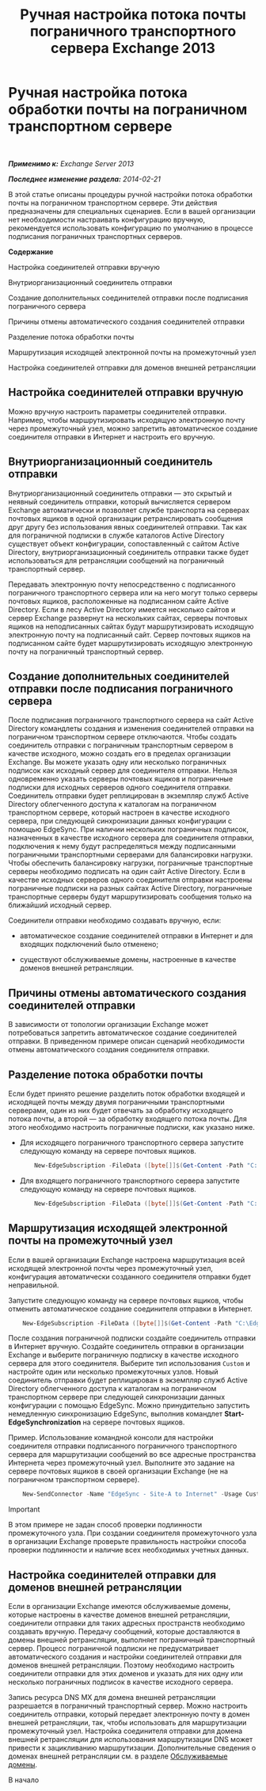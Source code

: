 ﻿---
title: 'Ручная настройка потока почты пограничного транспортного сервера Exchange 2013'
TOCTitle: Ручная настройка потока обработки почты на пограничном транспортном сервере
ms:assetid: cb4cc165-6c09-44ab-a95f-167ae8ed2485
ms:mtpsurl: https://technet.microsoft.com/ru-ru/library/Dn606261(v=EXCHG.150)
ms:contentKeyID: 61183382
ms.date: 04/30/2018
mtps_version: v=EXCHG.150
ms.translationtype: HT
---

# Ручная настройка потока обработки почты на пограничном транспортном сервере

 

_**Применимо к:** Exchange Server 2013_

_**Последнее изменение раздела:** 2014-02-21_

В этой статье описаны процедуры ручной настройки потока обработки почты на пограничном транспортном сервере. Эти действия предназначены для специальных сценариев. Если в вашей организации нет необходимости настраивать конфигурацию вручную, рекомендуется использовать конфигурацию по умолчанию в процессе подписания пограничных транспортных серверов.

**Содержание**

Настройка соединителей отправки вручную

Внутриорганизационный соединитель отправки

Создание дополнительных соединителей отправки после подписания пограничного сервера

Причины отмены автоматического создания соединителей отправки

Разделение потока обработки почты

Маршрутизация исходящей электронной почты на промежуточный узел

Настройка соединителей отправки для доменов внешней ретрансляции

## Настройка соединителей отправки вручную

Можно вручную настроить параметры соединителей отправки. Например, чтобы маршрутизировать исходящую электронную почту через промежуточный узел, можно запретить автоматическое создание соединителя отправки в Интернет и настроить его вручную.

## Внутриорганизационный соединитель отправки

Внутриорганизационный соединитель отправки — это скрытый и неявный соединитель отправки, который вычисляется сервером Exchange автоматически и позволяет службе транспорта на серверах почтовых ящиков в одной организации ретранслировать сообщения друг другу без использования явных соединителей отправки. Так как для пограничной подписки в службе каталогов Active Directory существует объект конфигурации, сопоставленный с сайтом Active Directory, внутриорганизационный соединитель отправки также будет использоваться для ретрансляции сообщений на пограничный транспортный сервер.

Передавать электронную почту непосредственно с подписанного пограничного транспортного сервера или на него могут только серверы почтовых ящиков, расположенные на подписанном сайте Active Directory. Если в лесу Active Directory имеется несколько сайтов и сервер Exchange развернут на нескольких сайтах, серверы почтовых ящиков на неподписанных сайтах будут маршрутизировать исходящую электронную почту на подписанный сайт. Сервер почтовых ящиков на подписанном сайте будет маршрутизировать исходящую электронную почту на пограничный транспортный сервер.

## Создание дополнительных соединителей отправки после подписания пограничного сервера

После подписания пограничного транспортного сервера на сайт Active Directory командлеты создания и изменения соединителей отправки на пограничном транспортном сервере отключаются. Чтобы создать соединитель отправки с пограничным транспортным сервером в качестве исходного, можно создать его в пределах организации Exchange. Вы можете указать одну или несколько пограничных подписок как исходный сервер для соединителя отправки. Нельзя одновременно указать серверы почтовых ящиков и пограничные подписки для исходных серверов одного соединителя отправки. Соединитель отправки будет реплицирован в экземпляр служб Active Directory облегченного доступа к каталогам на пограничном транспортном сервере, который настроен в качестве исходного сервера, при следующей синхронизации данных конфигурации с помощью EdgeSync. При наличии нескольких пограничных подписок, назначенных в качестве исходного сервера для соединителя отправки, подключения к нему будут распределяться между подписанными пограничными транспортными серверами для балансировки нагрузки. Чтобы обеспечить балансировку нагрузки, пограничные транспортные серверы необходимо подписать на один сайт Active Directory. Если в качестве исходных серверов одного соединителя отправки настроены пограничные подписки на разных сайтах Active Directory, пограничные транспортные серверы будут маршрутизировать сообщения только на ближайший исходный сервер.

Соединители отправки необходимо создавать вручную, если:

  - автоматическое создание соединителей отправки в Интернет и для входящих подключений было отменено;

  - существуют обслуживаемые домены, настроенные в качестве доменов внешней ретрансляции.

## Причины отмены автоматического создания соединителей отправки

В зависимости от топологии организации Exchange может потребоваться запретить автоматическое создание соединителей отправки. В приведенном примере описан сценарий необходимости отмены автоматического создания соединителя отправки.

## Разделение потока обработки почты

Если будет принято решение разделить поток обработки входящей и исходящей почты между двумя пограничными транспортными серверами, один из них будет отвечать за обработку исходящего потока почты, а второй — за обработку входящего потока почты. Для этого необходимо настроить пограничные подписки, как указано ниже.

  - Для исходящего пограничного транспортного сервера запустите следующую команду на сервере почтовых ящиков.
    ```powershell
        New-EdgeSubscription -FileData ([byte[]]$(Get-Content -Path "C:\EdgeServerSubscription.xml" -Encoding Byte -ReadCount 0)) -Site "Site-A" -CreateInboundSendConnector $false -CreateInternetSendConnector $true
	```
  - Для входящего пограничного транспортного сервера запустите следующую команду на сервере почтовых ящиков.
    ```powershell
        New-EdgeSubscription -FileData ([byte[]]$(Get-Content -Path "C:\EdgeServerSubscription.xml" -Encoding Byte -ReadCount 0)) -Site "Site-A" -CreateInboundSendConnector $true -CreateInternetSendConnector $false
	```
## Маршрутизация исходящей электронной почты на промежуточный узел

Если в вашей организации Exchange настроена маршрутизация всей исходящей электронной почты через промежуточный узел, конфигурация автоматически созданного соединителя отправки будет неправильной.

Запустите следующую команду на сервере почтовых ящиков, чтобы отменить автоматическое создание соединителя отправки в Интернет.
```powershell
    New-EdgeSubscription -FileData ([byte[]]$(Get-Content -Path "C:\EdgeServerSubscription.xml" -Encoding Byte -ReadCount 0)) -Site "Site-A" -CreateInternetSendConnector $false
```
После создания пограничной подписки создайте соединитель отправки в Интернет вручную. Создайте соединитель отправки в организации Exchange и выберите пограничную подписку в качестве исходного сервера для этого соединителя. Выберите тип использования `Custom` и настройте один или несколько промежуточных узлов. Новый соединитель отправки будет реплицирован в экземпляр служб Active Directory облегченного доступа к каталогам на пограничном транспортном сервере при следующей синхронизации данных конфигурации с помощью EdgeSync. Можно принудительно запустить немедленную синхронизацию EdgeSync, выполнив командлет **Start-EdgeSynchronization** на сервере почтовых ящиков.

Пример. Использование командной консоли для настройки соединителя отправки подписанного пограничного транспортного сервера для маршрутизации сообщений во все адресные пространства Интернета через промежуточный узел. Выполните это задание на сервере почтовых ящиков в своей организации Exchange (не на пограничном транспортном сервере).
```powershell
    New-SendConnector -Name "EdgeSync - Site-A to Internet" -Usage Custom -AddressSpaces SMTP:*;100 -DNSRoutingEnabled $false -SmartHosts 192.168.10.1 -SmartHostAuthMechanism None -SourceTransportServers EdgeSubscriptionName
```
> [!IMPORTANT]  
> В этом примере не задан способ проверки подлинности промежуточного узла. При создании соединителя промежуточного узла в организации Exchange проверьте правильность настройки способа проверки подлинности и наличие всех необходимых учетных данных.


## Настройка соединителей отправки для доменов внешней ретрансляции

Если в организации Exchange имеются обслуживаемые домены, которые настроены в качестве доменов внешней ретрансляции, соединители отправки для таких адресных пространств необходимо создавать вручную. Передачу сообщений, которые доставляются в домены внешней ретрансляции, выполняет пограничный транспортный сервер. Процесс пограничной подписки не предусматривает автоматического создания и настройки соединителей отправки для доменов внешней ретрансляции. Поэтому необходимо настроить соединители отправки для этих доменов и указать для них одну или несколько пограничных подписок в качестве исходного сервера.

Запись ресурса DNS MX для домена внешней ретрансляции разрешается в пограничный транспортный сервер. Можно настроить соединитель отправки, который передает электронную почту в домен внешней ретрансляции, так, чтобы использовать для маршрутизации промежуточный узел. Настройка соединителя отправки для домена внешней ретрансляции для использования маршрутизации DNS может привести к зацикливанию маршрутизации. Дополнительные сведения о доменах внешней ретрансляции см. в разделе [Обслуживаемые домены](accepted-domains-exchange-2013-help.md).

В начало

